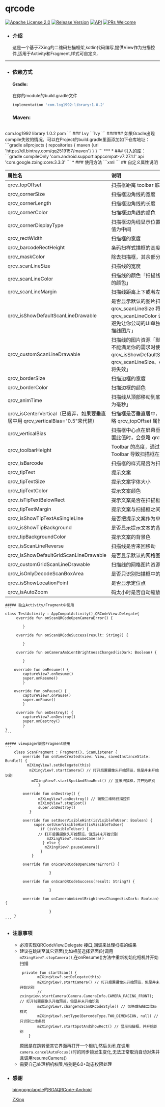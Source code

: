 # qrcode
[![Apache License 2.0][1]][2]
[![Release Version][5]][6]
[![API][3]][4]
[![PRs Welcome][7]][8]
 * ### 介绍
    这是一个基于ZXing的二维码扫描框架,kotlin代码编写,提供View作为扫描控件,适用于Activity和Fragment,样式可自定义.
***
 * ### 依赖方式
   #### Gradle:
    在你的module的build.gradle文件

    ```gradle
    implementation 'com.log1992:library:1.0.2'
    ```
    ### Maven:
    ```maven
  <dependency>
    <groupId>com.log1992</groupId>
    <artifactId>library</artifactId>
    <version>1.0.2</version>
    <type>pom</type>
  </dependency>
    ```
    ### Lvy
    ```lvy
   <dependency org='com.log1992' name='library' rev='1.0.2'>
     <artifact name='library' ext='pom' ></artifact>
   </dependency>
    ```
    ###### 如果Gradle出现compile失败的情况，可以在Project的build.gradle里面添加如下仓库地址：
    ```gradle
    allprojects {
    repositories {
        maven {url 'https://dl.bintray.com/qq2519157/maven'}
     }
    }
    ```
    ***
 * ### 引入的库：
    ```gradle
    compileOnly 'com.android.support:appcompat-v7:27.1.1'
    api 'com.google.zxing:core:3.3.3'
    ```
 * ### 使用方法
    ```xml
    <com.sencent.qrcodelib.ScanView
                android:layout_height="match_parent"
                android:layout_width="wrap_content"
                app:layout_constraintTop_toBottomOf="@id/tv_notice"
                android:id="@+id/zxingview"
                app:qrcv_animTime="1000"
                app:qrcv_barCodeTipText="将条码放入框内，即可自动扫描"
                app:qrcv_barcodeRectHeight="120dp"
                app:qrcv_borderColor="@color/green"
                app:qrcv_borderSize="1dp"
                app:qrcv_cornerColor="@color/green"
                app:qrcv_cornerDisplayType="center"
                app:qrcv_cornerLength="20dp"
                app:qrcv_cornerSize="3dp"
                app:qrcv_isAutoZoom="true"
                app:qrcv_isBarcode="false"
                app:qrcv_isOnlyDecodeScanBoxArea="false"
                app:qrcv_isScanLineReverse="true"
                app:qrcv_isShowDefaultGridScanLineDrawable="false"
                app:qrcv_isShowDefaultScanLineDrawable="true"
                app:qrcv_isShowLocationPoint="true"
                app:qrcv_isShowTipBackground="true"
                app:qrcv_isShowTipTextAsSingleLine="false"
                app:qrcv_isTipTextBelowRect="true"
                app:qrcv_maskColor="#60000000"
                app:qrcv_qrCodeTipText="@string/tips_scan_code"
                app:qrcv_rectWidth="200dp"
                app:qrcv_scanLineColor="@color/green"
                app:qrcv_scanLineMargin="0dp"
                app:qrcv_scanLineSize="0.5dp"
                app:qrcv_tipTextColor="@color/green"
                app:qrcv_tipTextSize="12sp"
                app:qrcv_toolbarHeight="56dp"
                app:qrcv_topOffset="65dp"
                app:qrcv_verticalBias="-1"/>
    ```
   ## 自定义属性说明
   
   属性名 | 说明 | 默认值
   :----------- | :----------- | :-----------
   qrcv_topOffset         | 扫描框距离 toolbar 底部的距离        | 90dp
   qrcv_cornerSize         | 扫描框边角线的宽度        | 3dp
   qrcv_cornerLength         | 扫描框边角线的长度        | 20dp
   qrcv_cornerColor         | 扫描框边角线的颜色        | @android:color/white
   qrcv_cornerDisplayType         | 扫描框边角线显示位置(相对于边框)，默认值为中间        | center
   qrcv_rectWidth         | 扫描框的宽度        | 200dp
   qrcv_barcodeRectHeight         | 条码扫样式描框的高度        | 140dp
   qrcv_maskColor         | 除去扫描框，其余部分阴影颜色        | #33FFFFFF
   qrcv_scanLineSize         | 扫描线的宽度        | 1dp
   qrcv_scanLineColor         | 扫描线的颜色「扫描线和默认的扫描线图片的颜色」        | @android:color/white
   qrcv_scanLineMargin         | 扫描线距离上下或者左右边框的间距        | 0dp
   qrcv_isShowDefaultScanLineDrawable         | 是否显示默认的图片扫描线「设置该属性后 qrcv_scanLineSize 将失效，可以通过 qrcv_scanLineColor 设置扫描线的颜色，避免让你公司的UI单独给你出特定颜色的扫描线图片」        | false
   qrcv_customScanLineDrawable         | 扫描线的图片资源「默认的扫描线图片样式不能满足你的需求时使用，设置该属性后 qrcv_isShowDefaultScanLineDrawable、qrcv_scanLineSize、qrcv_scanLineColor 将失效」        | null
   qrcv_borderSize         | 扫描边框的宽度        | 1dp
   qrcv_borderColor         | 扫描边框的颜色        | @android:color/white
   qrcv_animTime         | 扫描线从顶部移动到底部的动画时间「单位为毫秒」        | 1000
   qrcv_isCenterVertical（已废弃，如果要垂直居中用 qrcv_verticalBias="0.5"来代替）         | 扫描框是否垂直居中，该属性为true时会忽略 qrcv_topOffset 属性        | false
   qrcv_verticalBias         | 扫描框中心点在屏幕垂直方向的比例，当设置此值时，会忽略 qrcv_topOffset 属性        | -1
   qrcv_toolbarHeight         | Toolbar 的高度，通过该属性来修正由 Toolbar 导致扫描框在垂直方向上的偏差        | 0dp
   qrcv_isBarcode         | 扫描框的样式是否为扫条形码样式        | false
   qrcv_tipText         | 提示文案        | null
   qrcv_tipTextSize         | 提示文案字体大小        | 14sp
   qrcv_tipTextColor         | 提示文案颜色        | @android:color/white
   qrcv_isTipTextBelowRect         | 提示文案是否在扫描框的底部        | false
   qrcv_tipTextMargin         | 提示文案与扫描框之间的间距        | 20dp
   qrcv_isShowTipTextAsSingleLine         | 是否把提示文案作为单行显示        | false
   qrcv_isShowTipBackground         | 是否显示提示文案的背景        | false
   qrcv_tipBackgroundColor         | 提示文案的背景色        | #22000000
   qrcv_isScanLineReverse         | 扫描线是否来回移动        | true
   qrcv_isShowDefaultGridScanLineDrawable         | 是否显示默认的网格图片扫描线        | false
   qrcv_customGridScanLineDrawable         | 扫描线的网格图片资源        | nulll
   qrcv_isOnlyDecodeScanBoxArea         | 是否只识别扫描框中的码        | false
   qrcv_isShowLocationPoint         | 是否显示定位点        | false
   qrcv_isAutoZoom         | 码太小时是否自动缩放        | false

    ##### 独立Activity/Fragment中使用
    ```
    class TestActivity : AppCompatActivity(),QRCodeView.Delegate{
         override fun onScanQRCodeOpenCameraError() {

            }

         override fun onScanQRCodeSuccess(result: String?) {

            }

         override fun onCameraAmbientBrightnessChanged(isDark: Boolean) {

            }

        override fun onResume() {
            captureView?.onResume()
            super.onResume()
            }

        override fun onPause() {
            captureView?.onPause()
            super.onPause()
            }

         override fun onDestroy() {
            captureView?.onDestroy()
            super.onDestroy()
            }
    }
    ```

    ##### viewpager嵌套Fragment使用
    ```
        class ScanFragment : Fragment(), ScanListener {
            override fun onViewCreated(view: View, savedInstanceState: Bundle?) {
              mZXingView?.setDelegate(this)
               mZXingView?.startCamera() // 打开后置摄像头开始预览，但是并未开始识别
                mZXingView?.startSpotAndShowRect() // 显示扫描框，并开始识别
                   }

            override fun onDestroy() {
                   mZXingView?.onDestroy() // 销毁二维码扫描控件
                   mZXingView?.stopSpot()
                   super.onDestroy()
               }

            override fun setUserVisibleHint(isVisibleToUser: Boolean) {
                 super.setUserVisibleHint(isVisibleToUser)
                    if (isVisibleToUser) {
                   // 打开后置摄像头开始预览，但是并未开始识别
                       mZXingView?.resumeCamera()
                     } else {
                      mZXingView?.pauseCamera()
                    }
                }

            override fun onScanQRCodeOpenCameraError() {
            
                        }
            
            override fun onScanQRCodeSuccess(result: String?) {
            
                        }
            
            override fun onCameraAmbientBrightnessChanged(isDark: Boolean) {
            
                        }
        }
    ```
 * ### 注意事项
    * 必须实现QRCodeView.Delegate 接口,回调来处理扫描的结果
    * 建议在跳转至其它界面(比如相册选择界面)时调用```mZXingView?.stopCamera()```,在onResume()方法中重新初始化相机并开始扫描
        ```
         private fun startScan() {
                mZXingView?.setDelegate(this)
                mZXingView?.startCamera() // 打开后置摄像头开始预览，但是并未开始识别
                // zxingview.startCamera(Camera.CameraInfo.CAMERA_FACING_FRONT); // 打开前置摄像头开始预览，但是并未开始识别
                mZXingView?.changeToScanQRCodeStyle() // 切换成扫描二维码样式
                mZXingView?.setType(BarcodeType.TWO_DIMENSION, null) // 只识别二维条码
                mZXingView?.startSpotAndShowRect() // 显示扫描框，并开始识别
            }
        ```
        原因是在跳转至其它界面再打开一个相机,然后关闭,在调用```camera.cancelAutoFocus()```时的同步锁发生变化,无法正常取消自动对焦并且调用resumeCamera()
    * 需要自己处理相机权限,特别是6.0+动态权限处理
    
 * ### 感谢
    [bingoogolapple](https://github.com/bingoogolapple)的[BGAQRCode-Android](https://github.com/bingoogolapple/BGAQRCode-Android)

    [ZXing](https://github.com/zxing/zxing)

[1]:https://img.shields.io/:license-apache-blue.svg
[2]:https://www.apache.org/licenses/LICENSE-2.0.html
[3]:https://img.shields.io/badge/API-15%2B-red.svg?style=flat
[4]:https://android-arsenal.com/api?level=15
[5]:https://img.shields.io/badge/release-1.0.2-red.svg
[6]:https://github.com/qq2519157/qrcode-view/releases
[7]:https://img.shields.io/badge/PRs-welcome-brightgreen.svg
[8]:https://github.com/qq2519157/qrcode-view/pulls